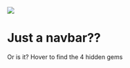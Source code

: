 ![](https://github.com/lisabroadhead/dojo/blob/main/CSS/navbar/navbar.png)

# Just a navbar??

Or is it? Hover to find the 4 hidden gems
